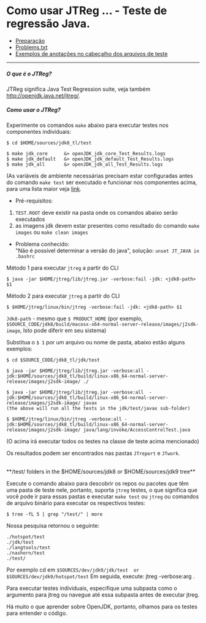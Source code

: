 # Como usar JTReg ... - Teste de regressão Java.

 * [Preparação](preparations.md)
 * [Problems.txt](problems.txt.md)
 * [Exemplos de anotações no cabeçalho dos arquivos de teste](test-annotations.md)
---
##### O que é o JTReg?

JTReg significa Java Test Regression suite, veja também http://openjdk.java.net/jtreg/.

##### Como usar o JTReg?
Experimente os comandos ```make``` abaixo para executar testes nos componentes individuais:
```
$ cd $HOME/sources/jdk8_tl/test
 
$ make jdk_core      &> openJDK_jdk_core_Test_Results.logs
$ make jdk_default   &> openJDK_jdk_default_Test_Results.logs 
$ make jdk_all       &> openJDK_jdk_all_Test_Results.logs
```

(As variáveis ​​de ambiente necessárias precisam estar configuradas antes do comando ```make test``` ser executado e funcionar nos componentes acima, para uma lista maior veja [link](https://java.net/projects/adoptopenjdk/pages/InstallJtreg#Running_tests_via_the_CLI).

* Pré-requisitos: <br/>
1) ```TEST.ROOT``` deve existir na pasta onde os comandos abaixo serão executados <br/>
2) as imagens jdk devem estar presentes como resultado do comando ```make images``` ou ```make clean images``` <br/>

* Problema conhecido: <br/>
"Não é possível determinar a versão do java", solução: ```unset JT_JAVA in .bashrc```

Método 1 para executar ```jtreg``` a partir do CLI
```
$ java -jar $HOME/jtreg/lib/jtreg.jar -verbose:fail -jdk: <jdk8-path> $1
```

Método 2 para executar ```jtreg``` a partir do CLI
```
$ $HOME/jtreg/linux/bin/jtreg -verbose:fail -jdk: <jdk8-path> $1
```

```Jdk8-path``` - mesmo que ```$ PRODUCT_HOME``` (por exemplo, ```$SOURCE_CODE/jdk8/build/macosx-x64-normal-server-release/images/j2sdk-image```, Isto pode diferir em seu sistema)

Substitua o ```$ 1``` por um arquivo ou nome de pasta, abaixo estão alguns exemplos:

```
$ cd $SOURCE_CODE/jdk8_tl/jdk/test

$ java -jar $HOME/jtreg/lib/jtreg.jar -verbose:all -jdk:$HOME/sources/jdk8_tl/build/linux-x86_64-normal-server-release/images/j2sdk-image/ ./ 

$ java -jar $HOME/jtreg/lib/jtreg.jar -verbose:all  -jdk:$HOME/sources/jdk8_tl/build/linux-x86_64-normal-server-release/images/j2sdk-image/ javax
(the above will run all the tests in the jdk/test/javax sub-folder)

$ $HOME/jtreg/linux/bin/jtreg -verbose:all -jdk:$HOME/sources/jdk8_tl/build/linux-x86_64-normal-server-release/images/j2sdk-image/ java/lang/invoke/AccessControlTest.java
```

(O acima irá executar todos os testes na classe de teste acima mencionado)

Os resultados podem ser encontrados nas pastas ```JTreport``` e ```JTwork```.

<br/>
**/test/ folders in the $HOME/sources/jdk8 or $HOME/sources/jdk9 tree**

Execute o comando abaixo para descobrir os repos ou pacotes que têm uma pasta de teste nele, portanto, suporta ```jtreg``` testes, o que significa que você pode ir para essas pastas e executar ```make test``` ou ```jtreg``` ou comandos de arquivo binário para executar os respectivos testes:

```
$ tree -fL 5 | grep "/test/" | more
```

Nossa pesquisa retornou o seguinte:
```
./hotspot/test
./jdk/test
./langtools/test
./nashorn/test
./test/
```

Por exemplo cd em
``` $SOURCES/dev/jdk9/jdk/test  or  $SOURCES/dev/jdk9/hotspot/test ```
Em seguida, execute: jtreg -verbose:arg .

Para executar testes individuais, especifique uma subpasta como o argumento para jtreg ou navegue até essa subpasta antes de executar jtreg.

Há muito o que aprender sobre OpenJDK, portanto, olhamos para os testes para entender o código.